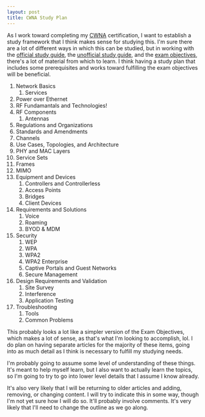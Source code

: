 ```yaml
---
layout: post
title: CWNA Study Plan
---
```

As I work toward completing my [CWNA](https://www.cwnp.com/certifications/cwna) certification, I want to establish a study framework that I think makes sense for studying this. I'm sure there are a lot of different ways in which this can be studied, but in working with the [official study guide](https://www.amazon.com/CWNA-107-Certified-Wireless-Network-Administrator/dp/1976925045/), the [unofficial study guide](https://www.amazon.com/Certified-Wireless-Network-Administrator-Study/dp/1119425786/), and the [exam objectives](https://www.cwnp.com/uploads/cwna-107-objectives-2017.pdf), there's a lot of material from which to learn. I think having a study plan that includes some prerequisites and works toward fulfilling the exam objectives will be beneficial.

1. Network Basics
    1. Services
1. Power over Ethernet
1. RF Fundamantals and Technologies!
1. RF Components
    1. Antennas
1. Regulations and Organizations
1. Standards and Amendments
1. Channels
1. Use Cases, Topologies, and Architecture
1. PHY and MAC Layers
1. Service Sets
1. Frames
1. MIMO
1. Equipment and Devices
    1. Controllers and Controllerless
    1. Access Points
    1. Bridges
    1. Client Devices
1. Requirements and Solutions
    1. Voice
    1. Roaming
    1. BYOD & MDM
1. Security
    1. WEP
    1. WPA
    1. WPA2
    1. WPA2 Enterprise
    1. Captive Portals and Guest Networks
    1. Secure Management
1. Design Requirements and Validation
    1. Site Survey
    1. Interference
    1. Application Testing
1. Troubleshooting
    1. Tools
    1. Common Problems

This probably looks a lot like a simpler version of the Exam Objectives, which makes a lot of sense, as that's what I'm looking to accomplish, lol. I do plan on having separate articles for the majority of these items, going into as much detail as I think is necessary to fulfill my studying needs.

I'm probably going to assume some level of understanding of these things. It's meant to help myself learn, but I also want to actually learn the topics, so I'm going to try to go into lower level details that I assume I know already. 

It's also very likely that I will be returning to older articles and adding, removing, or changing content. I will try to indicate this in some way, though I'm not yet sure how I will do so. It'll probably involve comments. It's very likely that I'll need to change the outline as we go along. 

